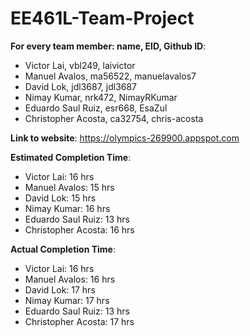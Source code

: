 # EE461L-Team-Project
**For every team member: name, EID, Github ID**: <br/>
- Victor Lai, vbl249, laivictor <br/>
- Manuel Avalos, ma56522, manuelavalos7 <br/> 
- David Lok, jdl3687, jdl3687 <br/>
- Nimay Kumar, nrk472, NimayRKumar <br/>
- Eduardo Saul Ruiz, esr668, EsaZul <br/>
- Christopher Acosta, ca32754, chris-acosta <br/>

**Link to website**: https://olympics-269900.appspot.com <br/>

**Estimated Completion Time**: <br/>
- Victor Lai: 16 hrs<br/>
- Manuel Avalos: 15 hrs<br/> 
- David Lok: 15 hrs<br/>
- Nimay Kumar: 16 hrs<br/>
- Eduardo Saul Ruiz: 13 hrs<br/>
- Christopher Acosta: 16 hrs <br/>

**Actual Completion Time**: <br/>
- Victor Lai: 16 hrs<br/>
- Manuel Avalos: 16 hrs <br/> 
- David Lok: 17 hrs<br/>
- Nimay Kumar: 17 hrs<br/>
- Eduardo Saul Ruiz: 13 hrs<br/>
- Christopher Acosta: 17 hrs <br/>
